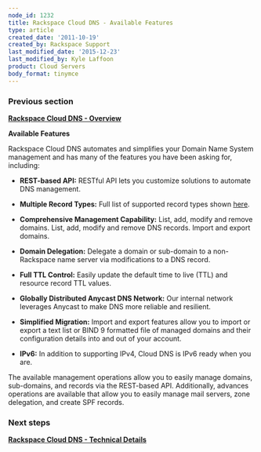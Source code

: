 ```yaml
---
node_id: 1232
title: Rackspace Cloud DNS - Available Features
type: article
created_date: '2011-10-19'
created_by: Rackspace Support
last_modified_date: '2015-12-23'
last_modified_by: Kyle Laffoon
product: Cloud Servers
body_format: tinymce
---
```


### Previous section

**[Rackspace Cloud DNS -
Overview](/howto/rackspace-cloud-dns-overview)**

**Available Features**

Rackspace Cloud DNS automates and simplifies your Domain Name System
management and has many of the features you have been asking for,
including:

-   **REST-based API:** RESTful API lets you customize solutions to
    automate DNS management.



-   **Multiple Record Types:** Full list of supported record types
    shown [here](#Supported%20Record%20Types).



-   **Comprehensive Management Capability:** List, add, modify and
    remove domains. List, add, modify and remove DNS records. Import and
    export domains.



-   **Domain Delegation:** Delegate a domain or sub-domain to a
    non-Rackspace name server via modifications to a DNS record.



-   **Full TTL Control:** Easily update the default time to live (TTL)
    and resource record TTL values.



-   **Globally Distributed Anycast DNS Network:** Our internal network
    leverages Anycast to make DNS more reliable and resilient.



-   **Simplified Migration:** Import and export features allow you to
    import or export a text list or BIND 9 formatted file of managed
    domains and their configuration details into and out of your
    account.



-   **IPv6:** In addition to supporting IPv4, Cloud DNS is IPv6 ready
    when you are.

The available management operations allow you to easily manage domains,
sub-domains, and records via the REST-based API. Additionally, advances
operations are available that allow you to easily manage mail servers,
zone delegation, and create SPF records.

### Next steps

**[Rackspace Cloud DNS - Technical
Details](/howto/rackspace-cloud-dns-technical-details)**

